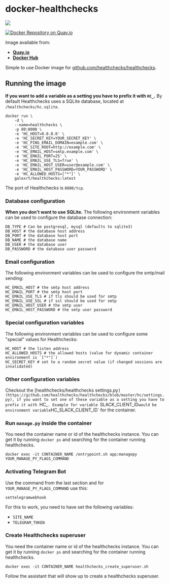 # docker-healthchecks
[![](https://images.microbadger.com/badges/image/galexrt/healthchecks.svg)](https://microbadger.com/images/galexrt/healthchecks "Get your own image badge on microbadger.com")

[![Docker Repository on Quay.io](https://quay.io/repository/galexrt/healthchecks/status "Docker Repository on Quay.io")](https://quay.io/repository/galexrt/healthchecks)

Image available from:
* [**Quay.io**](https://quay.io/repository/galexrt/healthchecks)
* [**Docker Hub**](https://hub.docker.com/r/galexrt/healthchecks)


Simple to use Docker image for [github.com/healthchecks/healthchecks](https://github.com/healthchecks/healthchecks).

## Running the image
**If you want to add a variable as a setting you have to prefix it with `HC_`.**
By default Healthchecks uses a SQLite database, located at `/healthchecks/hc.sqlite`.
```
docker run \
    -d \
    --name=healthchecks \
    -p 80:8000 \
    -e 'HC_HOST=0.0.0.0' \
    -e 'HC_SECRET_KEY=YOUR_SECRET_KEY' \
    -e 'HC_PING_EMAIL_DOMAIN=example.com' \
    -e 'HC_SITE_ROOT=http://example.com' \
    -e 'HC_EMAIL_HOST=smtp.example.com' \
    -e 'HC_EMAIL_PORT=25' \
    -e 'HC_EMAIL_USE_TLS=True' \
    -e 'HC_EMAIL_HOST_USER=user@example.com' \
    -e 'HC_EMAIL_HOST_PASSWORD=YOUR_PASSWORD' \
    -e 'HC_ALLOWED_HOSTS=["*"]' \
    galexrt/healthchecks:latest
```
The port of Healthchecks is `8000/tcp`.

### Database configuration
**When you don't want to use SQLite.**
The following environment variables can be used to configure the database connection:
```
DB_TYPE # Can be postgresql, mysql (defaults to sqlite3)
DB_HOST # the database host address
DB_PORT # the database host port
DB_NAME # the database name
DB_USER # the database user
DB_PASSWORD # the database user password
```

### Email configuration
The following environment variables can be used to configure the smtp/mail sending:
```
HC_EMAIL_HOST # the smtp host address
HC_EMAIL_PORT # the smtp host port
HC_EMAIL_USE_TLS # if tls should be used for smtp
HC_EMAIL_USE_SSL # if ssl should be used for smtp
HC_EMAIL_HOST_USER # the smtp user
HC_EMAIL_HOST_PASSWORD # the smtp user password
```

### Special configuration variables
The following environment variables can be used to configure some "special" values for Healthchecks:
```
HC_HOST # the listen address
HC_ALLOWED_HOSTS # the allowed hosts (value for dynamic container environment is `["*"]`)
HC_SECRET_KEY # set to a random secret value (if changed sessions are invalidated)
```

### Other configuration variables
Checkout the [healthchecks/healthchecks settings.py`](https://github.com/healthchecks/healthchecks/blob/master/hc/settings.py), if you want to set one of these variable as a setting you have to prefix it with `HC_`.
Example for variable `SLACK_CLIENT_ID` would be environment variable `HC_SLACK_CLIENT_ID` for the container.

### Run `manage.py` inside the container
You need the container name or id of the healthchecks instance. You can get it by running `docker ps` and searching for the container running healthchecks.
```
docker exec -it CONTAINER_NAME /entrypoint.sh app:managepy YOUR_MANAGE_PY_FLAGS_COMMAND
```
### Activating Telegram Bot
Use the command from the last section and for `YOUR_MANAGE_PY_FLAGS_COMMAND` use this:
```
settelegramwebhook
```
For this to work, you need to have set the following variables:
* `SITE_NAME`
* `TELEGRAM_TOKEN`

### Create Healthchecks superuser
You need the container name or id of the healthchecks instance. You can get it by running `docker ps` and searching for the container running healthchecks.
```
docker exec -it CONTAINER_NAME healthchecks_create_superuser.sh
```
Follow the assistant that will show up to create a healthchecks superuser.
